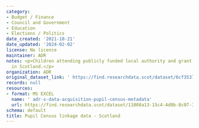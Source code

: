```yaml
---
category:
- Budget / Finance
- Council and Government
- Education
- Elections / Politics
date_created: '2021-10-21'
date_updated: '2024-02-02'
license: No licence
maintainer: ADR
notes: <p>Children attending publicly funded local authority and grant-aided schools
  in Scotland.</p>
organization: ADR
original_dataset_link: ' https://find.researchdata.scot/dataset/6cf35379-eb16-4d4e-a6e2-0f6aac751b8f'
records: null
resources:
- format: MS EXCEL
  name: ' adr-s-data-acquisition-pupil-census-metadata'
  url: https://find.researchdata.scot/dataset/11008a13-15c4-4d0b-8c07-3d226fc7a7ff/resource/b68f20b5-c84c-48e3-8926-f4763fd8abe4/download/adr-s-data-acquisition-pupil-census-metadata.xlsx
schema: default
title: Pupil Census linkage data - Scotland
---
```

